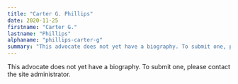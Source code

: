 ```yaml
---
title: "Carter G. Phillips"
date: 2020-11-25
firstname: "Carter G."
lastname: "Phillips"
alphaname: "phillips-carter-g"
summary: "This advocate does not yet have a biography. To submit one, please contact the site administrator."
---
```

This advocate does not yet have a biography. To submit one, please contact the site administrator.

